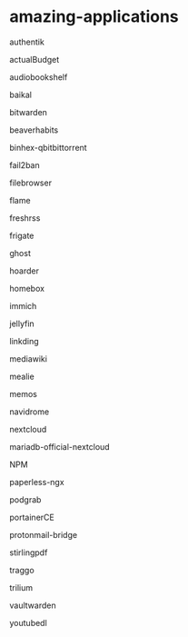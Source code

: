 # amazing-applications

authentik

actualBudget

audiobookshelf

baikal

bitwarden

beaverhabits

binhex-qbitbittorrent

fail2ban

filebrowser

flame

freshrss

frigate

ghost

hoarder

homebox

immich

jellyfin

linkding

mediawiki

mealie

memos

navidrome

nextcloud

mariadb-official-nextcloud

NPM

paperless-ngx

podgrab

portainerCE

protonmail-bridge

stirlingpdf

traggo

trilium

vaultwarden

youtubedl
